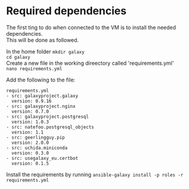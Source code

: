 # Required dependencies 
The first ting to do when connected to the VM is to install the needed dependencies. <br>
This will be done as followed.

In the home folder ```mkdir galaxy``` <br>
```cd galaxy``` <br>
Create a new file in the working direectory called 'requirements.yml' <br>
```nano requirements.yml```

Add the following to the file:
```
requirements.yml
- src: galaxyproject.galaxy
  version: 0.9.16
- src: galaxyproject.nginx
  version: 0.7.0
- src: galaxyproject.postgresql
  version: 1.0.3
- src: natefoo.postgresql_objects
  version: 1.1
- src: geerlingguy.pip
  version: 2.0.0
- src: uchida.miniconda
  version: 0.3.0
- src: usegalaxy_eu.certbot
  version: 0.1.5
```

Install the requirements by running ```ansible-galaxy install -p roles -r requirements.yml```
